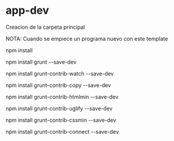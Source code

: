 # app-dev
Creacion de la carpeta principal


NOTA: Cuando se empiece un programa nuevo con este template


npm install

npm install grunt --save-dev

npm install grunt-contrib-watch --save-dev

npm install grunt-contrib-copy --save-dev

npm install grunt-contrib-htmlmin --save-dev

npm install grunt-contrib-uglify --save-dev

npm install grunt-contrib-cssmin --save-dev

npm install grunt-contrib-connect --save-dev
